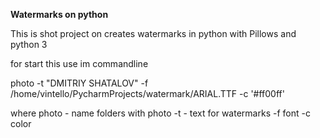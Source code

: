**Watermarks on python**

This is shot project on creates watermarks in python with Pillows and python 3

for start this use im commandline

photo -t "DMITRIY SHATALOV" -f /home/vintello/PycharmProjects/watermark/ARIAL.TTF -c '#ff00ff'

where photo - name folders with photo
-t - text for watermarks
-f font
-c color